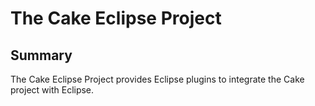 # The Cake Eclipse Project

## Summary

The Cake Eclipse Project provides Eclipse plugins to integrate the Cake project with Eclipse.